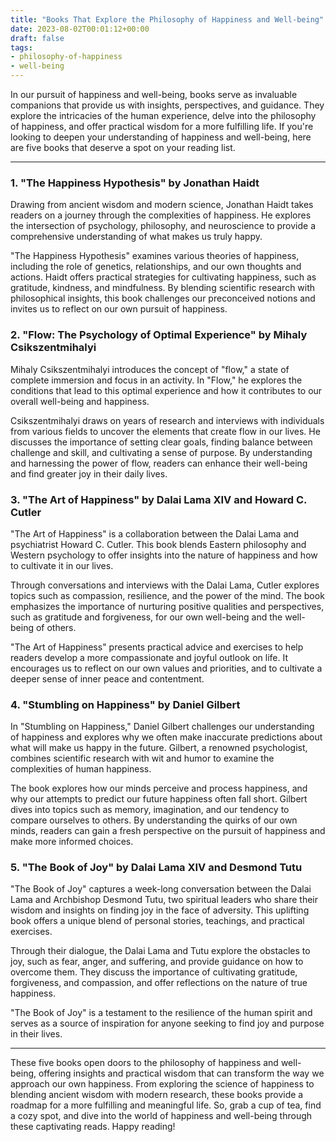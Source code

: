 ```yaml
---
title: "Books That Explore the Philosophy of Happiness and Well-being"
date: 2023-08-02T00:01:12+00:00
draft: false
tags:
- philosophy-of-happiness
- well-being
---
```


In our pursuit of happiness and well-being, books serve as invaluable companions that provide us with insights, perspectives, and guidance. They explore the intricacies of the human experience, delve into the philosophy of happiness, and offer practical wisdom for a more fulfilling life. If you're looking to deepen your understanding of happiness and well-being, here are five books that deserve a spot on your reading list.

---

### 1. "The Happiness Hypothesis" by Jonathan Haidt

Drawing from ancient wisdom and modern science, Jonathan Haidt takes readers on a journey through the complexities of happiness. He explores the intersection of psychology, philosophy, and neuroscience to provide a comprehensive understanding of what makes us truly happy.

"The Happiness Hypothesis" examines various theories of happiness, including the role of genetics, relationships, and our own thoughts and actions. Haidt offers practical strategies for cultivating happiness, such as gratitude, kindness, and mindfulness. By blending scientific research with philosophical insights, this book challenges our preconceived notions and invites us to reflect on our own pursuit of happiness.

### 2. "Flow: The Psychology of Optimal Experience" by Mihaly Csikszentmihalyi

Mihaly Csikszentmihalyi introduces the concept of "flow," a state of complete immersion and focus in an activity. In "Flow," he explores the conditions that lead to this optimal experience and how it contributes to our overall well-being and happiness.

Csikszentmihalyi draws on years of research and interviews with individuals from various fields to uncover the elements that create flow in our lives. He discusses the importance of setting clear goals, finding balance between challenge and skill, and cultivating a sense of purpose. By understanding and harnessing the power of flow, readers can enhance their well-being and find greater joy in their daily lives.

### 3. "The Art of Happiness" by Dalai Lama XIV and Howard C. Cutler

"The Art of Happiness" is a collaboration between the Dalai Lama and psychiatrist Howard C. Cutler. This book blends Eastern philosophy and Western psychology to offer insights into the nature of happiness and how to cultivate it in our lives.

Through conversations and interviews with the Dalai Lama, Cutler explores topics such as compassion, resilience, and the power of the mind. The book emphasizes the importance of nurturing positive qualities and perspectives, such as gratitude and forgiveness, for our own well-being and the well-being of others.

"The Art of Happiness" presents practical advice and exercises to help readers develop a more compassionate and joyful outlook on life. It encourages us to reflect on our own values and priorities, and to cultivate a deeper sense of inner peace and contentment.

### 4. "Stumbling on Happiness" by Daniel Gilbert

In "Stumbling on Happiness," Daniel Gilbert challenges our understanding of happiness and explores why we often make inaccurate predictions about what will make us happy in the future. Gilbert, a renowned psychologist, combines scientific research with wit and humor to examine the complexities of human happiness.

The book explores how our minds perceive and process happiness, and why our attempts to predict our future happiness often fall short. Gilbert dives into topics such as memory, imagination, and our tendency to compare ourselves to others. By understanding the quirks of our own minds, readers can gain a fresh perspective on the pursuit of happiness and make more informed choices.

### 5. "The Book of Joy" by Dalai Lama XIV and Desmond Tutu

"The Book of Joy" captures a week-long conversation between the Dalai Lama and Archbishop Desmond Tutu, two spiritual leaders who share their wisdom and insights on finding joy in the face of adversity. This uplifting book offers a unique blend of personal stories, teachings, and practical exercises.

Through their dialogue, the Dalai Lama and Tutu explore the obstacles to joy, such as fear, anger, and suffering, and provide guidance on how to overcome them. They discuss the importance of cultivating gratitude, forgiveness, and compassion, and offer reflections on the nature of true happiness.

"The Book of Joy" is a testament to the resilience of the human spirit and serves as a source of inspiration for anyone seeking to find joy and purpose in their lives.

---

These five books open doors to the philosophy of happiness and well-being, offering insights and practical wisdom that can transform the way we approach our own happiness. From exploring the science of happiness to blending ancient wisdom with modern research, these books provide a roadmap for a more fulfilling and meaningful life. So, grab a cup of tea, find a cozy spot, and dive into the world of happiness and well-being through these captivating reads. Happy reading!